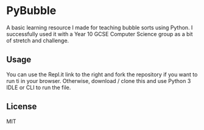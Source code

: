 # PyBubble

A basic learning resource I made for teaching bubble sorts using Python. I successfully used it with a Year 10 GCSE Computer Science group as a bit of stretch and challenge.

## Usage

You can use the Repl.it link to the right and fork the repository if you want to run ti in your browser. Otherwise, download / clone this and use Python 3 IDLE or CLI to run the file.

## License

MIT
